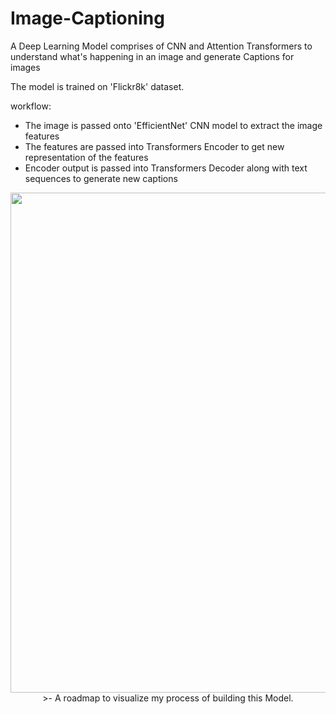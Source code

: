 # Image-Captioning
A Deep Learning Model comprises of CNN and Attention Transformers to understand what's happening in an image and generate Captions for images

The model is trained on 'Flickr8k' dataset.

workflow:
- The image is passed onto 'EfficientNet' CNN model to extract the image features
- The features are passed into Transformers Encoder to get new representation of the features
- Encoder output is passed into Transformers Decoder along with text sequences to generate new captions

  
<p align = "center">
  <img width = 800 src = "https://github.com/0EnIgma1/Image-Captioning/blob/main/roadmap.png"
</p>
>- A roadmap to visualize my process of building this Model.
